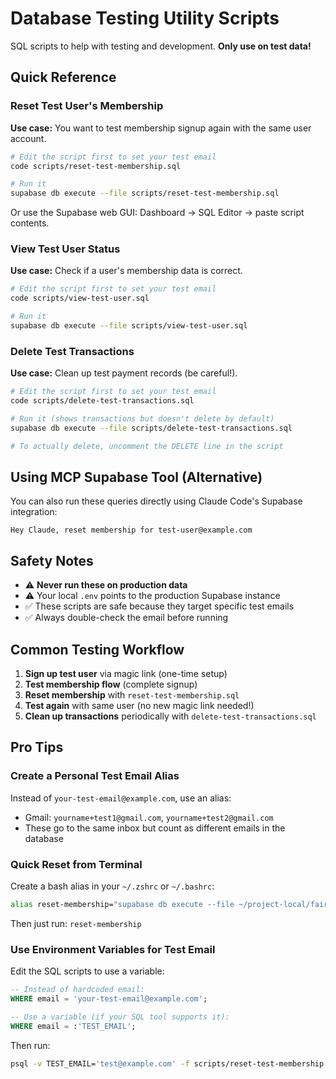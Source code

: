 # Database Testing Utility Scripts

SQL scripts to help with testing and development. **Only use on test data!**

## Quick Reference

### Reset Test User's Membership

**Use case:** You want to test membership signup again with the same user account.

```bash
# Edit the script first to set your test email
code scripts/reset-test-membership.sql

# Run it
supabase db execute --file scripts/reset-test-membership.sql
```

Or use the Supabase web GUI: Dashboard → SQL Editor → paste script contents.

### View Test User Status

**Use case:** Check if a user's membership data is correct.

```bash
# Edit the script first to set your test email
code scripts/view-test-user.sql

# Run it
supabase db execute --file scripts/view-test-user.sql
```

### Delete Test Transactions

**Use case:** Clean up test payment records (be careful!).

```bash
# Edit the script first to set your test email
code scripts/delete-test-transactions.sql

# Run it (shows transactions but doesn't delete by default)
supabase db execute --file scripts/delete-test-transactions.sql

# To actually delete, uncomment the DELETE line in the script
```

## Using MCP Supabase Tool (Alternative)

You can also run these queries directly using Claude Code's Supabase integration:

```
Hey Claude, reset membership for test-user@example.com
```

## Safety Notes

- ⚠️ **Never run these on production data**
- ⚠️ Your local `.env` points to the production Supabase instance
- ✅ These scripts are safe because they target specific test emails
- ✅ Always double-check the email before running

## Common Testing Workflow

1. **Sign up test user** via magic link (one-time setup)
2. **Test membership flow** (complete signup)
3. **Reset membership** with `reset-test-membership.sql`
4. **Test again** with same user (no new magic link needed!)
5. **Clean up transactions** periodically with `delete-test-transactions.sql`

## Pro Tips

### Create a Personal Test Email Alias

Instead of `your-test-email@example.com`, use an alias:
- Gmail: `yourname+test1@gmail.com`, `yourname+test2@gmail.com`
- These go to the same inbox but count as different emails in the database

### Quick Reset from Terminal

Create a bash alias in your `~/.zshrc` or `~/.bashrc`:

```bash
alias reset-membership="supabase db execute --file ~/project-local/fair-go-web/scripts/reset-test-membership.sql"
```

Then just run: `reset-membership`

### Use Environment Variables for Test Email

Edit the SQL scripts to use a variable:

```sql
-- Instead of hardcoded email:
WHERE email = 'your-test-email@example.com';

-- Use a variable (if your SQL tool supports it):
WHERE email = :'TEST_EMAIL';
```

Then run:
```bash
psql -v TEST_EMAIL='test@example.com' -f scripts/reset-test-membership.sql
```
